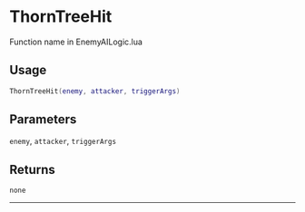 # ThornTreeHit
Function name in EnemyAILogic.lua
## Usage
```lua
ThornTreeHit(enemy, attacker, triggerArgs)
```
## Parameters
`enemy`, `attacker`, `triggerArgs`
## Returns
`none`

---